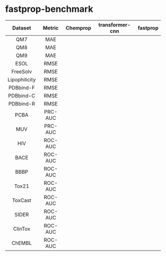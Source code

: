 # fastprop-benchmark

|    Dataset    |  Metric | Chemprop | transformer-cnn | fastprop |
|:-------------:|:-------:|:--------:|:---------------:|:--------:|
|      QM7      |   MAE   |          |                 |          |
|      QM8      |   MAE   |          |                 |          |
|      QM9      |   MAE   |          |                 |          |
|      ESOL     |   RMSE  |          |                 |          |
|    FreeSolv   |   RMSE  |          |                 |          |
| Lipophilicity |   RMSE  |          |                 |          |
|   PDBbind-F   |   RMSE  |          |                 |          |
|   PDBbind-C   |   RMSE  |          |                 |          |
|   PDBbind-R   |   RMSE  |          |                 |          |
|      PCBA     | PRC-AUC |          |                 |          |
|      MUV      | PRC-AUC |          |                 |          |
|      HIV      | ROC-AUC |          |                 |          |
|      BACE     | ROC-AUC |          |                 |          |
|      BBBP     | ROC-AUC |          |                 |          |
|     Tox21     | ROC-AUC |          |                 |          |
|    ToxCast    | ROC-AUC |          |                 |          |
|     SIDER     | ROC-AUC |          |                 |          |
|    ClinTox    | ROC-AUC |          |                 |          |
|     ChEMBL    | ROC-AUC |          |                 |          |
